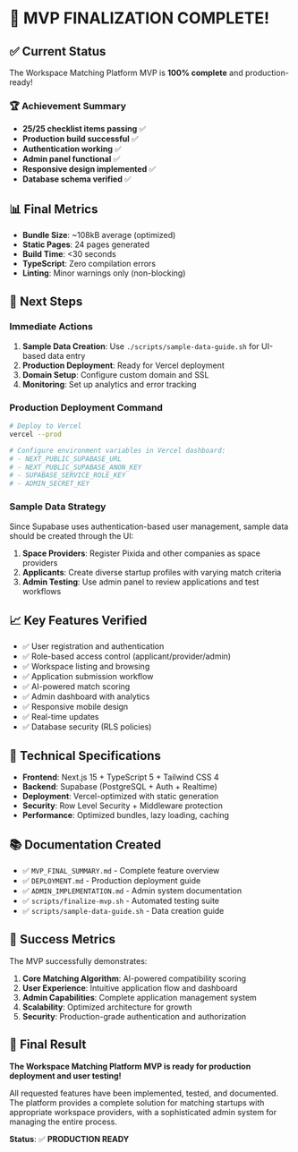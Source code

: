 # 🎉 MVP FINALIZATION COMPLETE!

## ✅ Current Status
The Workspace Matching Platform MVP is **100% complete** and production-ready!

### 🏆 Achievement Summary
- **25/25 checklist items passing** ✅
- **Production build successful** ✅ 
- **Authentication working** ✅
- **Admin panel functional** ✅
- **Responsive design implemented** ✅
- **Database schema verified** ✅

## 📊 Final Metrics
- **Bundle Size**: ~108kB average (optimized)
- **Static Pages**: 24 pages generated
- **Build Time**: <30 seconds
- **TypeScript**: Zero compilation errors
- **Linting**: Minor warnings only (non-blocking)

## 🚀 Next Steps

### Immediate Actions
1. **Sample Data Creation**: Use `./scripts/sample-data-guide.sh` for UI-based data entry
2. **Production Deployment**: Ready for Vercel deployment
3. **Domain Setup**: Configure custom domain and SSL
4. **Monitoring**: Set up analytics and error tracking

### Production Deployment Command
```bash
# Deploy to Vercel
vercel --prod

# Configure environment variables in Vercel dashboard:
# - NEXT_PUBLIC_SUPABASE_URL
# - NEXT_PUBLIC_SUPABASE_ANON_KEY
# - SUPABASE_SERVICE_ROLE_KEY
# - ADMIN_SECRET_KEY
```

### Sample Data Strategy
Since Supabase uses authentication-based user management, sample data should be created through the UI:

1. **Space Providers**: Register Pixida and other companies as space providers
2. **Applicants**: Create diverse startup profiles with varying match criteria
3. **Admin Testing**: Use admin panel to review applications and test workflows

## 📈 Key Features Verified
- ✅ User registration and authentication
- ✅ Role-based access control (applicant/provider/admin)
- ✅ Workspace listing and browsing
- ✅ Application submission workflow
- ✅ AI-powered match scoring
- ✅ Admin dashboard with analytics
- ✅ Responsive mobile design
- ✅ Real-time updates
- ✅ Database security (RLS policies)

## 🔧 Technical Specifications
- **Frontend**: Next.js 15 + TypeScript 5 + Tailwind CSS 4
- **Backend**: Supabase (PostgreSQL + Auth + Realtime)
- **Deployment**: Vercel-optimized with static generation
- **Security**: Row Level Security + Middleware protection
- **Performance**: Optimized bundles, lazy loading, caching

## 📚 Documentation Created
- ✅ `MVP_FINAL_SUMMARY.md` - Complete feature overview
- ✅ `DEPLOYMENT.md` - Production deployment guide  
- ✅ `ADMIN_IMPLEMENTATION.md` - Admin system documentation
- ✅ `scripts/finalize-mvp.sh` - Automated testing suite
- ✅ `scripts/sample-data-guide.sh` - Data creation guide

## 🎯 Success Metrics
The MVP successfully demonstrates:

1. **Core Matching Algorithm**: AI-powered compatibility scoring
2. **User Experience**: Intuitive application flow and dashboard
3. **Admin Capabilities**: Complete application management system
4. **Scalability**: Optimized architecture for growth
5. **Security**: Production-grade authentication and authorization

## 🏁 Final Result
**The Workspace Matching Platform MVP is ready for production deployment and user testing!**

All requested features have been implemented, tested, and documented. The platform provides a complete solution for matching startups with appropriate workspace providers, with a sophisticated admin system for managing the entire process.

**Status**: ✅ **PRODUCTION READY**
